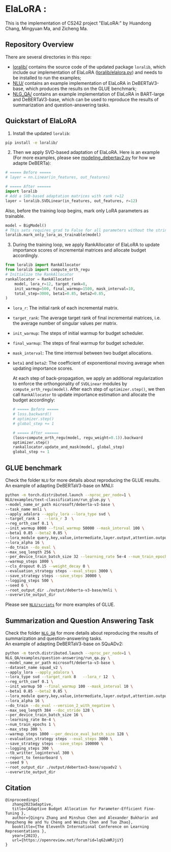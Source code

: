 # ElaLoRA : 
This is the implementation of CS242 project "ElaLoRA:" by Huandong Chang, Mingyuan Ma, and Zicheng Ma.

## Repository Overview

There are several directories in this repo:

* [loralib/](loralib) contains the source code of the updated package `loralib`, which include our implementation of ElaLoRA ([loralib/elalora.py](loralib/loralib/elalora.py)) and needs to be installed to run the examples;
* [NLU/](NLU) contains an example implementation of ElaLoRA in DeBERTaV3-base, which produces the results on the GLUE benchmark;
* [NLG_QA/](NLG_QA) contains an example implementation of ElaLoRA in BART-large and DeBERTaV3-base, which can be used to reproduce the results of summarization and question-answering tasks. 


## Quickstart of ElaLoRA

1. Install the updated `loralib`:

  ```bash 
  pip install -e loralib/ 
  ```


2. Then we apply SVD-based adaptation of ElaLoRA. Here is an example (For more examples, please see [modeling_debertav2.py](NLU/src/transformers/models/deberta_v2/modeling_deberta_v2.py) for how we adapte DeBERTa): 

  ```python
  # ===== Before =====
  # layer = nn.Linear(in_features, out_features)
  
  # ===== After ======
  import loralib 
  # Add a SVD-based adaptation matrices with rank r=12
  layer = loralib.SVDLinear(in_features, out_features, r=12)
  ```

   Also, before the training loop begins, mark only LoRA parameters as trainable.
  ```python
  model = BigModel()
  # This sets requires_grad to False for all parameters without the string "lora_" in their names
  loralib.mark_only_lora_as_trainable(model)
  ```

3. During the training loop, we apply RankAllocator of ElaLoRA to update importance scores of incremental matrices and allocate budget accordingly. 
  ```python
  from loralib import RankAllocator
  from loralib import compute_orth_regu 
  # Initialize the RankAllocator 
  rankallocator = RankAllocator(
      model, lora_r=12, target_rank=8,
      init_warmup=500, final_warmup=1500, mask_interval=10, 
      total_step=3000, beta1=0.85, beta2=0.85, 
  )
  ```
+ `lora_r`: The initial rank of each incremental matrix. 
+ `target_rank`: The average target rank of final incremental matrices, i.e. the average number of singular values per matrix. 
+ `init_warmup`: The steps of initial warmup for budget scheduler.
+ `final_warmup`: The steps of final warmup for budget scheduler. 
+ `mask_interval`: The time internval between two budget allocations.
+ `beta1` and `beta2`: The coefficient of exponentional moving average when updating importance scores. 

  At each step of back-propagation, we apply an additional regularization to enforce the orthongonality of `SVDLinear` modules by `compute_orth_regu(model)`. After each step of `optimizer.step()`, we then call `RankAllocator` to update importance estimation and allocate the budget accordingly: 
  ```python
  # ===== Before =====
  # loss.backward() 
  # optimizer.step() 
  # global_step += 1 
  
  # ===== After ======
  (loss+compute_orth_regu(model, regu_weight=0.1)).backward
  optimizer.step()
  rankallocator.update_and_mask(model, global_step)
  global_step += 1
  ```


## GLUE benchmark

Check the folder `NLU` for more details about reproducing the GLUE results. 
An example of adapting DeBERTaV3-base on MNLI: 

```bash
python -m torch.distributed.launch --nproc_per_node=1 \
NLU/examples/text-classification/run_glue.py \
--model_name_or_path microsoft/deberta-v3-base \
--task_name mnli \
--apply_adalora --apply_lora --lora_type svd \
--target_rank 1  --lora_r 3  \
--reg_orth_coef 0.1 \
--init_warmup 8000 --final_warmup 50000 --mask_interval 100 \
--beta1 0.85 --beta2 0.85 \
--lora_module query,key,value,intermediate,layer.output,attention.output \
--lora_alpha 16 \
--do_train --do_eval \
--max_seq_length 256 \
--per_device_train_batch_size 32 --learning_rate 5e-4 --num_train_epochs 7 \
--warmup_steps 1000 \
--cls_dropout 0.15 --weight_decay 0 \
--evaluation_strategy steps --eval_steps 3000 \
--save_strategy steps --save_steps 30000 \
--logging_steps 500 \
--seed 6 \
--root_output_dir ./output/deberta-v3-base/mnli \
--overwrite_output_dir
```

Please see [`NLU/scripts`](NLU/scripts/) for more examples of GLUE. 


## Summarization and Question Answering Task

Check the folder [`NLG_QA`](NLG_QA/) for more details about reproducing the results of summarization and question-answering tasks.  
An example of adapting DeBERTaV3-base on SQuADv2: 

```bash
python -m torch.distributed.launch --nproc_per_node=1 \
NLG_QA/examples/question-answering/run_qa.py \
--model_name_or_path microsoft/deberta-v3-base \
--dataset_name squad_v2 \
--apply_lora --apply_adalora \
--lora_type svd --target_rank 8   --lora_r 12  \
--reg_orth_coef 0.1 \
--init_warmup 50 --final_warmup 100 --mask_interval 10 \
--beta1 0.85 --beta2 0.85 \
--lora_module query,key,value,intermediate,layer.output,attention.output \
--lora_alpha 16 \
--do_train --do_eval --version_2_with_negative \
--max_seq_length 384 --doc_stride 128 \
--per_device_train_batch_size 16 \
--learning_rate 8e-4 \
--num_train_epochs 1 \
--max_step 300 \
--warmup_steps 1000 --per_device_eval_batch_size 128 \
--evaluation_strategy steps --eval_steps 3000 \
--save_strategy steps --save_steps 100000 \
--logging_steps 300 \
--tb_writter_loginterval 300 \
--report_to tensorboard \
--seed 9 \
--root_output_dir ./output/debertav3-base/squadv2 \
--overwrite_output_dir 
```


## Citation
```
@inproceedings{
   zhang2023adaptive,
   title={Adaptive Budget Allocation for Parameter-Efficient Fine-Tuning },
   author={Qingru Zhang and Minshuo Chen and Alexander Bukharin and Pengcheng He and Yu Cheng and Weizhu Chen and Tuo Zhao},
   booktitle={The Eleventh International Conference on Learning Representations },
   year={2023},
   url={https://openreview.net/forum?id=lq62uWRJjiY}
}
```

